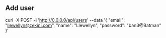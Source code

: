## Add user

curl -X POST -i 'http://0.0.0.0/api/users' --data '{
  "email": "llewellyn@zekini.com",
  "name": "Llewellyn",
  "password": "ban3@Batman"
}'

